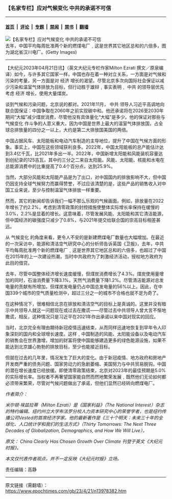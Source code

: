 ### 【名家专栏】应对气候变化 中共的承诺不可信

---

#### [首页](../../../..?n13978382) &nbsp;|&nbsp; [评论](../../../../../epoch-comment?n13978382) &nbsp;|&nbsp; [专题](../../../../../epoch-special?n13978382) &nbsp;|&nbsp; [禁闻](../../../../../epoch-news?n13978382) &nbsp;|&nbsp; [禁书](../../../../../books?n13978382) &nbsp;|&nbsp; [翻墙](https://github.com/gfw-breaker/nogfw/blob/master/README.md?n13978382)


<div><img alt="【名家专栏】应对气候变化 中共的承诺不可信" class="attachment-djy_600_400 size-djy_600_400 wp-post-image" src="https://i.epochtimes.com/assets/uploads/2023/04/id13978384-GettyImages-1352761295-1-700x420-600x400.jpg"/>
<div class="caption">
 去年，中国平均每周批准两个新的燃煤电厂﹐这是世界其它地区总和的六倍多，图为湖北省汉川电厂。(Getty Images)
</div></div><hr/><div class="post_content" id="artbody" itemprop="articleBody">
 <!-- article content begin -->
 <p>
  【大纪元2023年04月21日讯】（英文大纪元专栏作家Milton Ezrati 撰文／原泉编译）如今，与许多其它国家一样，中国也存在着一种对立关系，一方面是对气候和污染的考量，另一方面是对
  <ok href="https://www.epochtimes.com/gb/tag/%E7%BB%8F%E6%B5%8E.html">
   经济
  </ok>
  增长的渴望。尽管北京多次向国际社会保证以减少污染和温室气体排放为目标，但行动胜于雄辩﹐事实表明﹐
  <ok href="https://www.epochtimes.com/gb/tag/%E4%B8%AD%E5%85%B1.html">
   中共
  </ok>
  的领导层优先考虑
  <ok href="https://www.epochtimes.com/gb/tag/%E7%BB%8F%E6%B5%8E.html">
   经济
  </ok>
  增长，使用大量煤炭。
 </p>
 <p>
  谈到气候和污染问题，北京说的都对。2021年11月，
  <ok href="https://www.epochtimes.com/gb/tag/%E4%B8%AD%E5%85%B1.html">
   中共
  </ok>
  领导人习近平高调地向联合国保证：中国争取在2060年之前实现碳中和。他还承诺将在2026至2030年期间“大幅”减少煤炭消费，尽管他没有具体量化“大幅”是多少。他的保证对那些与
  <ok href="https://www.epochtimes.com/gb/tag/%E6%B0%94%E5%80%99%E5%8F%98%E5%8C%96.html">
   气候变化
  </ok>
  作斗争的人意义重大，因为中国是世界上最大的温室气体排放国，占全球总排放量的四分之一以上，大约是第二大排放国美国的两倍。
 </p>
 <p>
  中国占据风车、太阳能板和电动汽车制造的主导地位，提升了中国在气候方面的形象。事实上，中国在这些领域获利良多。2022年，中国太阳能板的总产能估计达到3.4亿千瓦，比2021年多出一半。2022年，中国新增太阳能和风能装机容量达到创纪录的125吉瓦，其中约三分之二来自太阳能。风能、太阳能、核能和水电在总能源消费中的比重提高了0.4个百分点，达到25.9%。
 </p>
 <p>
  当然，大部分风能和太阳能产品是为了出口，对中国国内的排放影响不大，但中国仍因支持全球气候努力而赢得赞誉，不过应该清楚的是，这些产品的销售收入对中国工业来说，至少与控制温室气体排放一样重要。
 </p>
 <p>
  然而，其它的新闻却告诉我们一幅不那么乐观的气候画面。例如，排放量在2022年增长了约2.2%，考虑到清零政策的封控措施使整体实际增长率保持在缓慢的3.0%，2.2%是显着的增长。这意味着，尽管发展风能、太阳能和其它清洁能源，但中国经济的碳强度只减少了0.8%，与2021年提交给联合国的崇高目标相差甚远。
 </p>
 <p>
  从
  <ok href="https://www.epochtimes.com/gb/tag/%E6%B0%94%E5%80%99%E5%8F%98%E5%8C%96.html">
   气候变化
  </ok>
  的角度来看，更令人不安的是新建燃煤电厂数量也大幅增加。在最近的一次采访中，能源和清洁空气研究中心的分析师告诉英国《卫报》，去年，中共平均每周批准两个新的燃煤电厂﹐这是世界其它地区总和的六倍多，也超过了中国在2015年的上一次建设热潮，当时中共政府为了刺激经济活动，授权地方政府为此目的借贷。
 </p>
 <p>
  去年，尽管中国整体经济增长速度缓慢，但煤炭消费增长了4.3%。煤炭使用量增加的同时，石油消费量下降3.1%，天然气消费量下降1.2%。尽管清洁能源对总发电量的贡献有所增加，但煤炭发电量仍占中国总发电量的56%以上。因此，在中国339个城市的空气质量检测中，超过三分之一的城市不合格也就不足为奇了。
 </p>
 <p>
  在这种情况下，很难相信北京在排放和清洁空气的目标上是真诚的。这里并没有暗示中共领导人就这一问题现在或过去在撒谎——尽管过去中共领导人曾大言不惭地撒谎，相反，这种情况只是习近平在2021年作出承诺以来中国对现实的回应。
 </p>
 <p>
  当时，北京完全有理由期待新冠疫情迅速结束，从而同样迅速地恢复到早年令人印象深刻的国内和全球增长速度。这样﹐中国制造的风能、太阳能设备以及电动汽车的销售会在世界激增。增加的财富将使中国能够建造更多的绿色能源设施，如果不能达到北京雄心勃勃的排放目标，至少也能接近目标。
 </p>
 <p>
  但就在过去的几年里，情况发生了巨大的变化。由于新冠疫情、地方政府和房地产开发商严重的债务问题、国家劳动力的急剧萎缩、美国努力与中共贸易脱钩，中国的潜在增长速度已经放缓。即使清零政策结束，北京对2023年的最佳预期是5.0%的实际增长率。当权者不再奢望国家能自然而然地繁荣发展﹐既然他们无论如何都必须带来繁荣，尽管对气候问题做出了承诺，但他们显然已经转向燃煤电厂。
 </p>
 <p>
  <em>
   作者简介：
  </em>
 </p>
 <p>
  <em>
   米尔顿‧埃兹拉蒂（Milton Ezrati）是《国家利益》（The National Interest）杂志的特约编辑、纽约州立大学布法罗分校人力资本研究中心的荣誉学者，也是纽约传播公司Vested的首席经济学家。他的最新著作是《三十个明天：未来三十年的全球化、人口统计学和我们的生活方式》（Thirty Tomorrows: The Next Three Decades of Globalization, Demographics, and How We Will Live）。
  </em>
 </p>
 <p>
  <em>
   原文：
   <ok href="https://www.theepochtimes.com/china-clearly-has-chosen-growth-over-climate_5196308.html">
    China Clearly Has Chosen Growth Over Climate
   </ok>
   刊登于英文《大纪元时报》。
  </em>
 </p>
 <p>
  <em>
   本文仅代表作者观点，并不一定反映《大纪元时报》立场。
  </em>
 </p>
 <p>
  责任编辑：高静
 </p>
 <!-- article content end -->
 <div id="below_article_ad">
 </div>
</div>


---

原文链接（需翻墙）：https://www.epochtimes.com/gb/23/4/21/n13978382.htm